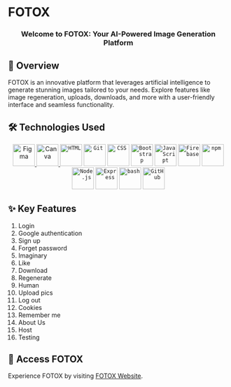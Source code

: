 # FOTOX  

<div align="center">
  <h3>Welcome to FOTOX: Your AI-Powered Image Generation Platform</h3>
</div>

## 🚀 Overview  
FOTOX is an innovative platform that leverages artificial intelligence to generate stunning images tailored to your needs. Explore features like image regeneration, uploads, downloads, and more with a user-friendly interface and seamless functionality.

## 🛠️ Technologies Used  

<div align="center">
  <a href="https://www.figma.com/design/Bri8glv2hDBSWfwp0jnlq9/project-design?node-id=0-1&t=9MsqJZcIpBPzalPc-1" target="_blank">
    <img width="50" src="https://user-images.githubusercontent.com/25181517/189715289-df3ee512-6eca-463f-a0f4-c10d94a06b2f.png" alt="Figma" title="Figma"/>
  </a>
  <a href="https://www.canva.com/design/DAGaa02H82E/XDfRkFu9Z1PCxjSsmjxFmw/edit?utm_content=DAGaa02H82E&utm_campaign=designshare&utm_medium=link2&utm_source=sharebutton" target="_blank">
    <img width="50" src="https://github-production-user-asset-6210df.s3.amazonaws.com/136815194/253220886-02494c7c-de6a-43a6-9293-6369696842ed.png" alt="Canva" title="Canva"/>
  </a>
	<code><img width="50" src="https://user-images.githubusercontent.com/25181517/192158954-f88b5814-d510-4564-b285-dff7d6400dad.png" alt="HTML" title="HTML"/></code>
	<code><img width="50" src="https://user-images.githubusercontent.com/25181517/192108372-f71d70ac-7ae6-4c0d-8395-51d8870c2ef0.png" alt="Git" title="Git"/></code>
	<code><img width="50" src="https://user-images.githubusercontent.com/25181517/183898674-75a4a1b1-f960-4ea9-abcb-637170a00a75.png" alt="CSS" title="CSS"/></code>
	<code><img width="50" src="https://user-images.githubusercontent.com/25181517/183898054-b3d693d4-dafb-4808-a509-bab54cf5de34.png" alt="Bootstrap" title="Bootstrap"/></code>
	<code><img width="50" src="https://user-images.githubusercontent.com/25181517/117447155-6a868a00-af3d-11eb-9cfe-245df15c9f3f.png" alt="JavaScript" title="JavaScript"/></code>
	<code><img width="50" src="https://user-images.githubusercontent.com/25181517/189716855-2c69ca7a-5149-4647-936d-780610911353.png" alt="Firebase" title="Firebase"/></code>
	<code><img width="50" src="https://user-images.githubusercontent.com/25181517/121401671-49102800-c959-11eb-9f6f-74d49a5e1774.png" alt="npm" title="npm"/></code>
	<code><img width="50" src="https://user-images.githubusercontent.com/25181517/183568594-85e280a7-0d7e-4d1a-9028-c8c2209e073c.png" alt="Node.js" title="Node.js"/></code>
	<code><img width="50" src="https://user-images.githubusercontent.com/25181517/183859966-a3462d8d-1bc7-4880-b353-e2cbed900ed6.png" alt="Express" title="Express"/></code>
	<code><img width="50" src="https://user-images.githubusercontent.com/25181517/192158606-7c2ef6bd-6e04-47cf-b5bc-da2797cb5bda.png" alt="bash" title="bash"/></code>
	<code><img width="50" src="https://user-images.githubusercontent.com/25181517/192108374-8da61ba1-99ec-41d7-80b8-fb2f7c0a4948.png" alt="GitHub" title="GitHub"/></code>
</div>

## ✨ Key Features  
1. Login  
2. Google authentication  
3. Sign up  
4. Forget password  
5. Imaginary  
6. Like  
7. Download  
8. Regenerate  
9. Human  
10. Upload pics  
11. Log out  
12. Cookies  
13. Remember me  
14. About Us  
15. Host  
16. Testing  

## 🔗 Access FOTOX  
Experience FOTOX by visiting [FOTOX Website](https://fotoxweb.emeint.online/).
